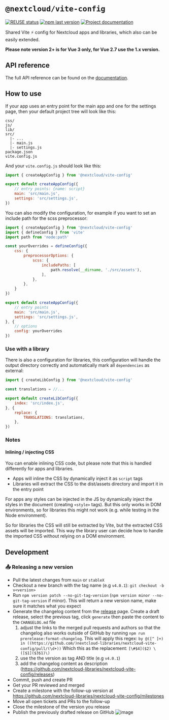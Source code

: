 # `@nextcloud/vite-config`

[![REUSE status](https://api.reuse.software/badge/github.com/nextcloud-libraries/nextcloud-vite-config)](https://api.reuse.software/info/github.com/nextcloud-libraries/nextcloud-vite-config)
[![npm last version](https://img.shields.io/npm/v/@nextcloud/vite-config.svg?style=flat-square)](https://www.npmjs.com/package/@nextcloud/vite-config) [![Project documentation](https://img.shields.io/badge/documentation-online-blue?style=flat-square)](https://nextcloud-libraries.github.io/nextcloud-vite-config/)

Shared Vite ⚡ config for Nextcloud apps and libraries, which also can be easily extended.

**Please note version 2+ is for Vue 3 only, for Vue 2.7 use the 1.x version.**

## API reference

The full API reference can be found on the [documentation](https://nextcloud-libraries.github.io/nextcloud-vite-config/).

## How to use
If your app uses an entry point for the main app and one for the settings page, then your default project tree will look like this:
```
css/
js/
lib/
src/
  |- ...
  |- main.js
  |- settings.js
package.json
vite.config.js
```

And your `vite.config.js` should look like this:
```js
import { createAppConfig } from '@nextcloud/vite-config'

export default createAppConfig({
    // entry points: {name: script}
    main: 'src/main.js',
    settings: 'src/settings.js',
})
```

You can also modify the configuration, for example if you want to set an include path for the scss preprocessor:

```js
import { createAppConfig } from '@nextcloud/vite-config'
import { defineConfig } from 'vite'
import path from 'node:path'

const yourOverrides = defineConfig({
    css: {
        preprocessorOptions: {
            scss: {
                includePaths: [
                    path.resolve(__dirname, './src/assets'),
                ],
            },
        },
    }
})

export default createAppConfig({
    // entry points
    main: 'src/main.js',
    settings: 'src/settings.js',
}, {
    // options
    config: yourOverrides
})
```

### Use with a library
There is also a configuration for libraries, this configuration will handle the output directory correctly and automatically mark all `dependencies` as external:

```js
import { createLibConfig } from '@nextcloud/vite-config'

const translations = //...

export default createLibConfig({
    index: 'src/index.js',
}, {
    replace: {
        TRANSLATIONS: translations,
    },
})
```

### Notes

#### Inlining / injecting CSS
You can enable inlining CSS code, but please note that this is handled differently for apps and libraries.
* Apps will inline the CSS by dynamically inject it as `script` tags
* Libraries will extract the CSS to the dist/assets directory and import it in the entry point

For apps any styles can be injected in the JS by dynamically inject the styles in the document (creating `<style>` tags).
But this only works in DOM environments, so for libraries this might not work (e.g. while testing in the Node environment).

So for libraries the CSS will still be extracted by Vite, but the extracted CSS assets will be imported.
This way the library user can decide how to handle the imported CSS without relying on a DOM environment.

## Development

### 📤 Releasing a new version

- Pull the latest changes from `main` or `stableX`
- Checkout a new branch with the tag name (e.g `v4.0.1`): `git checkout -b v<version>`
- Run `npm version patch --no-git-tag-version` (`npm version minor --no-git-tag-version` if minor).
  This will return a new version name, make sure it matches what you expect
- Generate the changelog content from the [release](https://github.com/nextcloud-libraries/nextcloud-vite-config/releases) page.
  Create a draft release, select the previous tag, click `generate` then paste the content to the `CHANGELOG.md` file
  1. adjust the links to the merged pull requests and authors so that the changelog also works outside of GitHub
     by running `npm run prerelease:format-changelog`.
     This will apply this regex: `by @([^ ]+) in ((https://github.com/)nextcloud-libraries/nextcloud-vite-config/pull/(\d+))`
     Which this as the replacement: `[\#$4]($2) \([$1]($3$1)\)`
  2. use the the version as tag AND title (e.g `v4.0.1`)
  3. add the changelog content as description (https://github.com/nextcloud-libraries/nextcloud-vite-config/releases)
- Commit, push and create PR
- Get your PR reviewed and merged
- Create a milestone with the follow-up version at https://github.com/nextcloud-libraries/nextcloud-vite-config/milestones
- Move all open tickets and PRs to the follow-up
- Close the milestone of the version you release
- Publish the previously drafted release on GitHub
  ![image](https://user-images.githubusercontent.com/14975046/124442568-2a952500-dd7d-11eb-82a2-402f9170231a.png)
